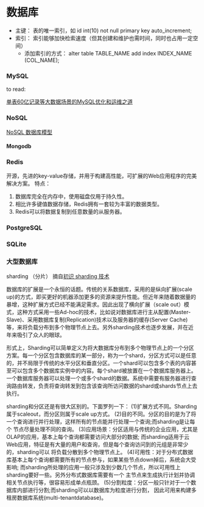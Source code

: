 # 数据库

- 主键： 表的唯一索引，如 id int(10) not null primary key auto_increment;
- 索引： 索引能够加快检索速度（但其创建和维护也需时间，同时也占用一定空间）
    - 添加索引的方式： alter table TABLE_NAME add index INDEX_NAME (COL_NAME);




### MySQL


to read:

[单表60亿记录等大数据场景的MySQL优化和运维之道](http://mp.weixin.qq.com/s?__biz=MzAwMDU1MTE1OQ==&mid=209403337&idx=1&sn=f99429e24e8c591111a355e072f93e05) 


### NoSQL


[NoSQL 数据库模型](http://darkhouse.com.cn/blog/4?hmsr=toutiao.io&utm_medium=toutiao.io&utm_source=toutiao.io)

#### Mongodb



### Redis
开源，先进的key-value存储，并用于构建高性能，可扩展的Web应用程序的完美解决方案。
特点：
1. 数据库完全在内存中，使用磁盘仅用于持久性。
2. 相比许多键值数据存储，Redis拥有一套较为丰富的数据类型。
3. Redis可以将数据复制到任意数量的从服务器。


### PostgreSQL

### SQLite



### 大型数据库
sharding （分片）
摘自[初识 sharding 技术](http://www.elecfans.com/news/wangluo/20120215260321.html)

数据库的扩展是一个永恒的话题。传统的关系数据库，采用的是纵向扩展(scale up)的方式，即买更好的机器添加更多的资源来提升性能。但近年来随着数据量的暴增，这种扩展方式已经不能满足需求。因此出现了横向扩展（scale out）模式，这种方式采用一些Ad-hoc的技术，比如说对数据库进行主从配置(Master-Slave)、采用数据库复制(Replication)技术以及服务器的缓存(Server Cache)等，来将负载分布到多个物理节点上去。另外sharding技术也逐步发展，并在近年来吸引了众人的眼球。

形式上，Sharding可以简单定义为将大数据库分布到多个物理节点上的一个分区方案。每一个分区包含数据库的某一部分，称为一个shard，分区方式可以是任意的，并不局限于传统的水平分区和垂直分区。一个shard可以包含多个表的内容甚至可以包含多个数据库实例中的内容。每个shard被放置在一个数据库服务器上。一个数据库服务器可以处理一个或多个shard的数据。系统中需要有服务器进行查询路由转发，负责将查询转发到包含该查询所访问数据的shard或shards节点上去执行。

sharding和分区还是有很大区别的。下面罗列一下：
(1)扩展方式不同。Sharding属于scaleout，而分区则属于scale up方式。
(2)目的不同。分区的目的是为了将一个查询进行并行处理，这样所有的节点能并行处理一个查询;而sharding是让每个
节点尽量处理不同的查询。
(3)应用场景：分区适用与传统的企业应用，尤其是OLAP的应用，基本上每个查询都需要访问大部分的数据;
而sharding适用于云Web应用，特征是有大量的用户和查询，但是每个查询访问到的元组是非常少的，sharding可以
将负载分散到多个物理节点上。
(4)可用性：对于分布式数据库基本上每个查询都需要所有的节点参与，如果某些节点down掉后，系统会大受影响;
而sharding所处理的应用一般只涉及到少数几个节点，所以可用性上sharding要好一些。另外分布式数据库需要有一个
主节点来生成执行计划并协调相关节点执行等，很容易形成单点瓶颈。
(5)分割粒度：分区一般只针对于一个数据库内部进行分割;而sharding可以以数据库为粒度进行分割，
因此可用来构建多租房数据库系统(multi-tenantdatabase)。
